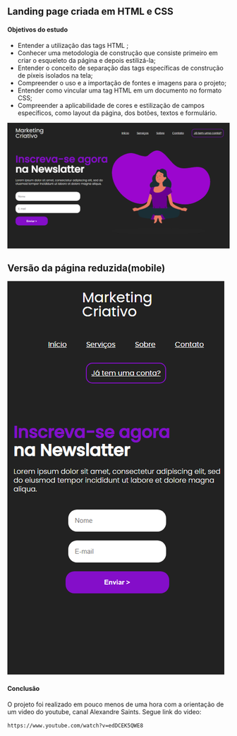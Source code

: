 ## Landing page criada em HTML e CSS

#### Objetivos do estudo

- Entender a utilização das tags HTML ;
- Conhecer uma metodologia de construção que consiste primeiro em criar o esqueleto da página e depois estilizá-la;
- Entender o conceito de separação das tags específicas de construção de píxeis isolados na tela;
- Compreender o uso e a importação de fontes e imagens para o projeto;
- Entender como vincular uma tag HTML em um documento no formato CSS;
- Compreender a aplicabilidade de cores e estilização de campos específicos, como layout da página, dos botões, textos e formulário. 

![print-pagina](https://github.com/MarhlonKorb/landing-page-project/blob/master/components/images/project-image.png)

## Versão da página reduzida(mobile)

![](https://github.com/MarhlonKorb/landing-page-project/blob/master/components/images/landing-mobile.png)

#### Conclusão

O projeto foi realizado em pouco menos de uma hora com a orientação de um video do youtube, canal Alexandre Saints. Segue link do video: 

```
https://www.youtube.com/watch?v=edDCEK5QWE8
```



